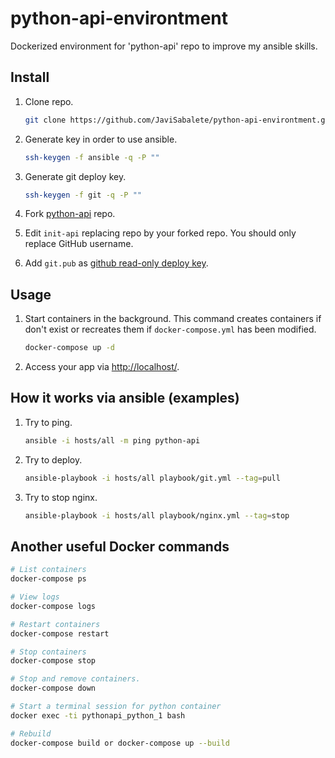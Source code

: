 # python-api-environtment
Dockerized environment for 'python-api' repo to improve my ansible skills.

## Install
1. Clone repo.

    ```bash
    git clone https://github.com/JaviSabalete/python-api-environtment.git
    ```

2. Generate key in order to use ansible.

    ```bash
    ssh-keygen -f ansible -q -P ""
    ```

3. Generate git deploy key.

    ```bash
    ssh-keygen -f git -q -P ""
    ```

4. Fork [python-api](https://github.com/JaviSabalete/python-api) repo.

5. Edit `init-api` replacing repo by your forked repo. You should only replace GitHub username.

6. Add `git.pub` as [github read-only deploy key](https://github.com/blog/2024-read-only-deploy-keys).

## Usage

1. Start containers in the background. This command creates containers if don't exist or recreates them if `docker-compose.yml` has been modified.

    ```bash
    docker-compose up -d
    ```

2. Access your app via [http://localhost/](http://localhost/).

## How it works via ansible (examples)

1. Try to ping.

    ```bash
    ansible -i hosts/all -m ping python-api
    ```

2. Try to deploy.

    ```bash
    ansible-playbook -i hosts/all playbook/git.yml --tag=pull
    ```
    
3. Try to stop nginx.

    ```bash
    ansible-playbook -i hosts/all playbook/nginx.yml --tag=stop
    ```

## Another useful Docker commands

```bash
# List containers
docker-compose ps

# View logs
docker-compose logs

# Restart containers
docker-compose restart

# Stop containers
docker-compose stop

# Stop and remove containers.
docker-compose down

# Start a terminal session for python container
docker exec -ti pythonapi_python_1 bash

# Rebuild
docker-compose build or docker-compose up --build

```
